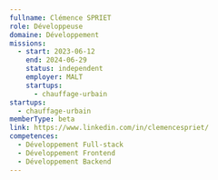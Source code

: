 ```yaml
---
fullname: Clémence SPRIET
role: Développeuse
domaine: Développement
missions:
  - start: 2023-06-12
    end: 2024-06-29
    status: independent
    employer: MALT
    startups:
      - chauffage-urbain
startups:
  - chauffage-urbain
memberType: beta
link: https://www.linkedin.com/in/clemencespriet/
competences:
  - Développement Full-stack
  - Développement Frontend
  - Développement Backend
---
```

